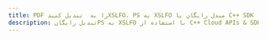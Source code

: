 ---title: PDF را به  تبدیل کنیدXSLFO، PS به XSLFO مبدل رایگان یا C++ SDKdescription: تبدیل رایگانPS به XSLFO با استفاده از C++ Cloud APIs & SDK همچنین اسناد PDF را در Cloud ایجاد، ویرایش و رندر کنید.---